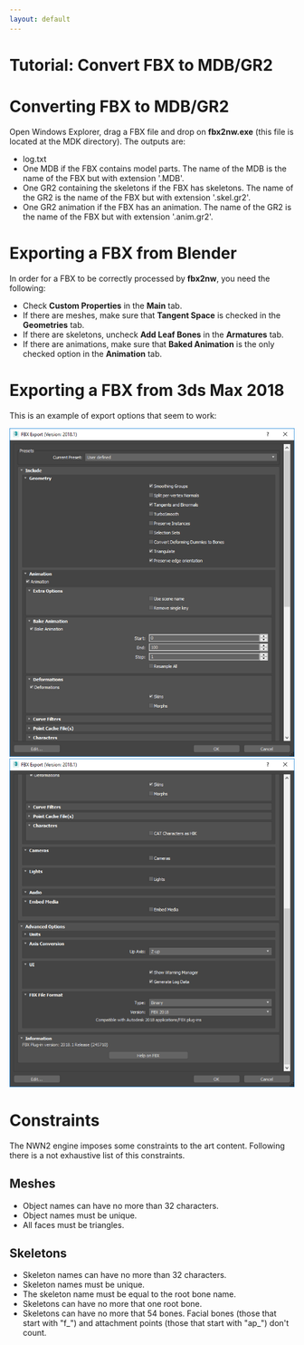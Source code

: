 ```yaml
---
layout: default
---
```


# Tutorial: Convert FBX to MDB/GR2

# Converting FBX to MDB/GR2

Open Windows Explorer, drag a FBX file and drop on **fbx2nw.exe** (this file is
located at the MDK directory). The outputs are:

* log.txt
* One MDB if the FBX contains model parts. The name of the MDB is the name of
  the FBX but with extension '.MDB'.
* One GR2 containing the skeletons if the FBX has skeletons. The name of the
  GR2 is the name of the FBX but with extension '.skel.gr2'.
* One GR2 animation if the FBX has an animation. The name of the GR2 is the
  name of the FBX but with extension '.anim.gr2'.

# Exporting a FBX from Blender

In order for a FBX to be correctly processed by **fbx2nw**, you need the following:

* Check **Custom Properties** in the **Main** tab.
* If there are meshes, make sure that **Tangent Space** is checked in the **Geometries** tab.
* If there are skeletons, uncheck **Add Leaf Bones** in the **Armatures** tab.
* If there are animations, make sure that **Baked Animation** is the only checked option in the **Animation** tab.

# Exporting a FBX from 3ds Max 2018

This is an example of export options that seem to work:

![](img/3ds_export_fbx1.png)
![](img/3ds_export_fbx2.png)

# Constraints

The NWN2 engine imposes some constraints to the art content. Following there is a not exhaustive list of this constraints.

## Meshes

- Object names can have no more than 32 characters.
- Object names must be unique.
- All faces must be triangles.

## Skeletons

- Skeleton names can have no more than 32 characters.
- Skeleton names must be unique.
- The skeleton name must be equal to the root bone name.
- Skeletons can have no more that one root bone.
- Skeletons can have no more that 54 bones. Facial bones (those that start with "f_") and attachment points (those that 
  start with "ap_") don't count.
